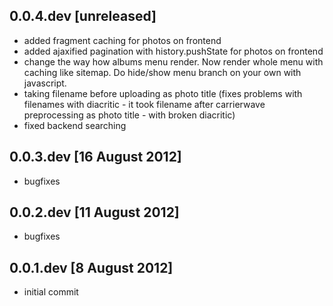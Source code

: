 ## 0.0.4.dev [unreleased] 
* added fragment caching for photos on frontend
* added ajaxified pagination with history.pushState for photos on frontend
* change the way how albums menu render. Now render whole menu with caching like sitemap. Do hide/show menu branch on your own with javascript. 
* taking filename before uploading as photo title (fixes problems with filenames with diacritic - it took filename after carrierwave preprocessing as photo title - with broken diacritic)
* fixed backend searching

## 0.0.3.dev [16 August 2012]
* bugfixes 

## 0.0.2.dev [11 August 2012]
* bugfixes 

## 0.0.1.dev [8 August 2012]
* initial commit
